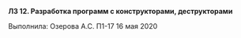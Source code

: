 **ЛЗ 12. Разработка программ с конструкторами, деструкторами**

Выполнила: Озерова А.С. П1-17 16 мая 2020
